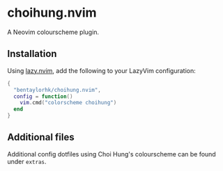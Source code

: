 # choihung.nvim

A Neovim colourscheme plugin.

## Installation

Using [lazy.nvim](https://github.com/folke/lazy.nvim), add the
following to your LazyVim configuration:

```lua
{
  "bentaylorhk/choihung.nvim",
  config = function()
    vim.cmd("colorscheme choihung")
  end
}
```

## Additional files

Additional config dotfiles using Choi Hung's colourscheme can be
found under `extras`.
